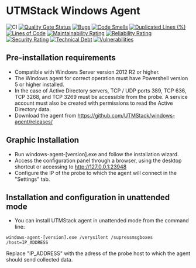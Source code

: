 # UTMStack Windows Agent
![CI](https://github.com/UTMStack/windows-agent/workflows/CI/badge.svg)
[![Quality Gate Status](https://qube.atlasinside.com/api/project_badges/measure?project=utmstack_windows_agent&metric=alert_status)](https://qube.atlasinside.com/dashboard?id=utmstack_windows_agent)
[![Bugs](https://qube.atlasinside.com/api/project_badges/measure?project=utmstack_windows_agent&metric=bugs)](https://qube.atlasinside.com/dashboard?id=utmstack_windows_agent)
[![Code Smells](https://qube.atlasinside.com/api/project_badges/measure?project=utmstack_windows_agent&metric=code_smells)](https://qube.atlasinside.com/dashboard?id=utmstack_windows_agent)
[![Duplicated Lines (%)](https://qube.atlasinside.com/api/project_badges/measure?project=utmstack_windows_agent&metric=duplicated_lines_density)](https://qube.atlasinside.com/dashboard?id=utmstack_windows_agent)
[![Lines of Code](https://qube.atlasinside.com/api/project_badges/measure?project=utmstack_windows_agent&metric=ncloc)](https://qube.atlasinside.com/dashboard?id=utmstack_windows_agent)
[![Maintainability Rating](https://qube.atlasinside.com/api/project_badges/measure?project=utmstack_windows_agent&metric=sqale_rating)](https://qube.atlasinside.com/dashboard?id=utmstack_windows_agent)
[![Reliability Rating](https://qube.atlasinside.com/api/project_badges/measure?project=utmstack_windows_agent&metric=reliability_rating)](https://qube.atlasinside.com/dashboard?id=utmstack_windows_agent)
[![Security Rating](https://qube.atlasinside.com/api/project_badges/measure?project=utmstack_windows_agent&metric=security_rating)](https://qube.atlasinside.com/dashboard?id=utmstack_windows_agent)
[![Technical Debt](https://qube.atlasinside.com/api/project_badges/measure?project=utmstack_windows_agent&metric=sqale_index)](https://qube.atlasinside.com/dashboard?id=utmstack_windows_agent)
[![Vulnerabilities](https://qube.atlasinside.com/api/project_badges/measure?project=utmstack_windows_agent&metric=vulnerabilities)](https://qube.atlasinside.com/dashboard?id=utmstack_windows_agent)

## Pre-installation requirements

*	Compatible with Windows Server version 2012 R2 or higher.
*	The Windows agent for correct operation must have Powershell version 5 or higher installed.
*	In the case of Active Directory servers, TCP / UDP ports 389, TCP 636, TCP 3268, and TCP 3269 must be accessible from the probe. A service account must also be created with permissions to read the Active Directory data.
*	Download the agent from https://github.com/UTMStack/windows-agent/releases/

## Graphic Installation

*	Run windows-agent-[version].exe and follow the installation wizard.
*	Access the configuration panel through a browser, using the desktop shortcut or accessing to http://127.0.0.1:23948 
*	Configure the IP of the probe to which the agent will connect in the "Settings" tab.

## Installation and configuration in unattended mode

* You can install UTMStack agent in unattended mode from the command line:
```
windows-agent-[version].exe /verysilent /supressmsgboxes /host=IP_ADDRESS
```
Replace "IP_ADDRESS" with the adress of the probe host to which the agent should send collected data.

